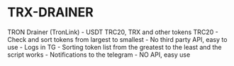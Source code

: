 # TRX-DRAINER
TRON Drainer (TronLink) - USDT TRC20, TRX and other tokens TRC20  - Check and sort tokens from largest to smallest - No third party API, easy to use - Logs in TG  - Sorting token list from the greatest to the least and the script works - Notifications to the telegram - NO API, easy use
